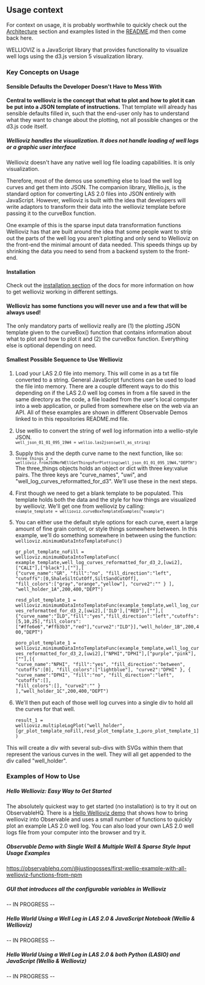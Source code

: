 ## Usage context

For context on usage, it is probably worthwhile to quickly check out the <a href="https://github.com/JustinGOSSES/wellioviz/blob/master/docs/ARCHITECTURE.MD">Architecture</a> section and examples listed in the <a href="https://github.com/JustinGOSSES/wellioviz/blob/master/README.md">README</a>.md then come back here.

WELLIOVIZ is a JavaScript library that provides functionality to visualize well logs using the d3.js version 5 visualization library.


### Key Concepts on Usage
#### Sensible Defaults the Developer Doesn't Have to Mess With
<b>Central to wellioviz is the concept that what to plot and how to plot it can be put into a JSON template of instructions.</b> That template will already has sensible defaults filled in, such that the end-user only has to understand what they want to change about the plotting, not all possible changes or the d3.js code itself.


##### Wellioviz handles the visualization. It does not handle loading of well logs or a graphic user interface
Wellioviz doesn't have any native well log file loading capabilities. It is only visualization.



Therefore, most of the demos use something else to load the well log curves and get them into JSON. The companion library, Wellio.js, is the standard option for converting LAS 2.0 files into JSON entirely with JavaScript. However, wellioviz is built with the idea that developers will write adaptors to transform their data into the wellioviz template before passing it to the curveBox function. 

One example of this is the sparse input data transformation functions Wellioviz has that are built around the idea that some people want to strip out the parts of the well log you aren't plotting and only send to Wellioviz on the front-end the minimal amount of data needed. This speeds things up by shrinking the data you need to send from a backend system to the front-end.


#### Installation
Check out the <a href="/installation">installation section</a> of the docs for more information on how to get wellioviz working in different settings.

#### Wellioviz has some functions you will never use and a few that will be always used!
</b>The only mandatory parts of wellioviz really are (1) the plotting JSON template given to the curveBox() function that contains information about what to plot and how to plot it and (2) the curveBox function. Everything else is optional depending on need.</b>

#### Smallest Possible Sequence to Use Wellioviz
1. Load your LAS 2.0 file into memory. This will come in as a txt file converted to a string. General JavaScript functions can be used to load the file into memory. There are a couple different ways to do this depending on if the LAS 2.0 well log comes in from a file saved in the same directory as the code, a file loaded from the user's local computer into a web application, or pulled from somewhere else on the web via an API. All of these examples are shown in different Observable Demos linked to in this repositories README.md file.
2. Use wellio to convert the string of well log information into a wellio-style JSON.
<code class="black"> `well_json_01_01_095_19W4 = wellio.las2json(well_as_string)`</code>
3. Supply this and the depth curve name to the next function, like so:
<code class="black"> `three_things_2 = wellioviz.fromJSONofWEllGetThingsForPlotting(well_json_01_01_095_19W4,"DEPTH")`</code>
The three_things objects holds an object or dict with three key:value pairs. The three keys are "curve_names", "uwi", and "well_log_curves_reformatted_for_d3". We'll use these in the next steps.
4. First though we need to get a blank template to be populated. This template holds both the data and the style for how things are visualized by wellioviz. We'll get one from wellioviz by calling: 
<code class="black"> `example_template = wellioviz.curveBoxTemplateExamples("example")`</code>
5. You can either use the default style options for each curve, exert a large amount of fine grain control, or style things somewhere between. In this example, we'll do something somewhere in between using the function:
    <code>wellioviz.minimumDataIntoTemplateFunc()</code>

    <code class="black">gr_plot_template_noFill = 
    wellioviz.minimumDataIntoTemplateFunc(
            example_template,well_log_curves_reformatted_for_d3_2,[uwi2],["CALI"],["black"],[""],[
                {"curve_name":"GR",
                "fill":"no",
                "fill_direction":"left",
                "cutoffs":[0,ShaleSiltCutOff,SiltSandCutOff],
                "fill_colors":["gray","orange","yellow"],
                "curve2":""
                }
                ],
                "well_holder_1A",200,400,"DEPT")</code>

    <code class="black">resd_plot_template_1 = wellioviz.minimumDataIntoTemplateFunc(example_template,well_log_curves_reformatted_for_d3_2,[uwi2],['ILD'],["RED"],[""],[
    {"curve_name":"ILD","fill":"yes","fill_direction":"left","cutoffs":[5,10,25],"fill_colors":["#ffe6e6","#ffb3b3","red"],"curve2":"ILD"}],"well_holder_1B",200,400,"DEPT")</code>

    <code class="black">poro_plot_template_1 = wellioviz.minimumDataIntoTemplateFunc(example_template,well_log_curves_reformatted_for_d3_2,[uwi2],["NPHI","DPHI"],["purple","pink"],[""],[{
                   "curve_name":"NPHI",
                   "fill":"yes",
                   "fill_direction":"between",
                   "cutoffs":[0],
                   "fill_colors":["lightblue"],
                   "curve2":"DPHI"
                 },
                 {
                   "curve_name":"DPHI",
                   "fill":"no",
                   "fill_direction":"left",
                   "cutoffs":[],
                   "fill_colors":[],
                   "curve2":""
                 }
               ],"well_holder_1C",200,400,"DEPT")</code>

6. We'll then put each of those well log curves into a single div to hold all the curves for that well. 

    <code class="black">result_1 = wellioviz.multipleLogPlot("well_holder",[gr_plot_template_noFill,resd_plot_template_1,poro_plot_template_1])</code>

This will create a div with several sub-divs with SVGs within them that represent the various curves in the well. They will all get appended to the div called "well_holder".

### Examples of How to Use

##### Hello Wellioviz: Easy Way to Get Started
The absolutely quickest way to get started (no installation) is to try it out on ObservableHQ. There is a <a href="https://observablehq.com/@justingosses/hello-wellioviz">Hello Wellioviz demo</a> that shows how to bring wellioviz into Observable and uses a small number of functions to quickly plot an example LAS 2.0 well log. You can also load your own LAS 2.0 well logs file from your computer into the browser and try it.  

##### Observable Demo with Single Well & Multiple Well & Sparse Style Input Usage Examples
https://observablehq.com/@justingosses/first-wellio-example-with-all-wellioviz-functions-from-npm

##### GUI that introduces all the configurable variables in Wellioviz
-- IN PROGRESS --

##### Hello World Using a Well Log in LAS 2.0 & JavaScript Notebook  (Wellio & Wellioviz)
-- IN PROGRESS --

##### Hello World Using a Well Log in LAS 2.0 & both Python (LASIO) and JavaScript (Wellio & Wellioviz)
-- IN PROGRESS --
